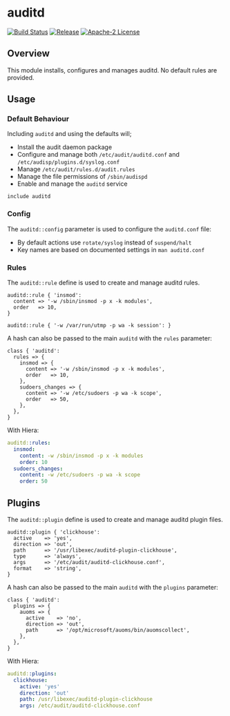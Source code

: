 # auditd

[![Build Status](https://github.com/gibbs/puppet-auditd/workflows/CI/badge.svg)](https://github.com/gibbs/puppet-auditd/actions?query=workflow%3ACI)
[![Release](https://github.com/gibbs/puppet-auditd/workflows/Release/badge.svg)](https://github.com/gibbs/puppet-auditd/actions?query=workflow%3ARelease)
[![Apache-2 License](https://img.shields.io/github/license/gibbs/puppet-auditd.svg)](LICENSE)

## Overview

This module installs, configures and manages auditd. No default rules are
provided.

## Usage

### Default Behaviour

Including `auditd` and using the defaults will;

- Install the audit daemon package
- Configure and manage both `/etc/audit/auditd.conf` and
`/etc/audisp/plugins.d/syslog.conf`
- Manage `/etc/audit/rules.d/audit.rules`
- Manage the file permissions of `/sbin/audispd`
- Enable and manage the `auditd` service

```puppet
include auditd
```

### Config

The `auditd::config` parameter is used to configure the `auditd.conf` file:

- By default actions use `rotate/syslog` instead of `suspend/halt`
- Key names are based on documented settings in `man auditd.conf`

### Rules

The `auditd::rule` define is used to create and manage auditd rules.

```puppet
auditd::rule { 'insmod':
  content => '-w /sbin/insmod -p x -k modules',
  order   => 10,
}

auditd::rule { '-w /var/run/utmp -p wa -k session': }
```

A hash can also be passed to the main `auditd` with the `rules` parameter:

```puppet
class { 'auditd':
  rules => {
    insmod => {
      content => '-w /sbin/insmod -p x -k modules',
      order   => 10,
    },
    sudoers_changes => {
      content => '-w /etc/sudoers -p wa -k scope',
      order   => 50,
    },
  },
}
```

With Hiera:

```yaml
auditd::rules:
  insmod:
    content: -w /sbin/insmod -p x -k modules
    order: 10
  sudoers_changes:
    content: -w /etc/sudoers -p wa -k scope
    order: 50
```

## Plugins

The `auditd::plugin` define is used to create and manage auditd plugin files.

```puppet
auditd::plugin { 'clickhouse':
  active    => 'yes',
  direction => 'out',
  path      => '/usr/libexec/auditd-plugin-clickhouse',
  type      => 'always',
  args      => '/etc/audit/auditd-clickhouse.conf',
  format    => 'string',
}
```

A hash can also be passed to the main `auditd` with the `plugins` parameter:

```puppet
class { 'auditd':
  plugins => {
    auoms => {
      active    => 'no',
      direction => 'out',
      path      => '/opt/microsoft/auoms/bin/auomscollect',
    },
  },
}
```

With Hiera:

```yaml
auditd::plugins:
  clickhouse:
    active: 'yes'
    direction: 'out'
    path: /usr/libexec/auditd-plugin-clickhouse
    args: /etc/audit/auditd-clickhouse.conf
```

